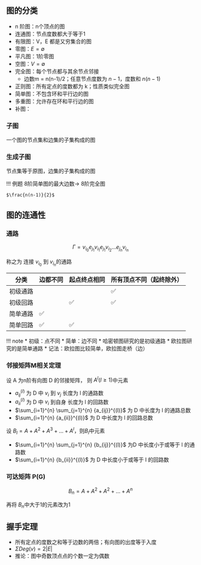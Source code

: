 ## 图的分类
* n 阶图：n个顶点的图
* 连通图：节点度数都大于等于1
* 有限图：V，E 都是又穷集合的图
* 零图：$E= \emptyset$
* 平凡图：1阶零图
* 空图：$V=\emptyset$
* 完全图：每个节点都与其余节点邻接
  * 边数m = n(n-1)/2；任意节点度数为 $n-1$，度数和 $n(n-1)$
* 正则图：所有定点的度数都为 k；性质类似完全图
* 简单图：不包含环和平行边的图
* 多重图：允许存在环和平行边的图
* 补图：

### 子图
一个图的节点集和边集的子集构成的图
### 生成子图
节点集等于原图，边集的子集构成的图

!!! 例题
    8阶简单图的最大边数-> 8阶完全图

    $\frac{n(n-1)}{2}$
## 图的连通性
### 通路
$$\Gamma = v_{i_0} e_{j_1} v_{i_1}e_{j_1} v_{i_2}... e_{j_n} v_{i_n}$$

称之为 连接 $v_{i_0}$ 到 $v_{i_n}$的通路

| 分类     | 边都不同 | 起点终点相同 | 所有顶点不同（起终除外） |
| -------- | -------- | ------------ | ------------------------ |
| 初级通路 |          |              | ✅                        |
| 初级回路 |          | ✅            | ✅                        |
| 简单通路 | ✅        |              |                          |
| 简单回路 | ✅        | ✅            |                          |

!!! note
    * 初级：点不同
    * 简单：边不同
    * 哈密顿图研究的是初级通路
    * 欧拉图研究的是简单通路
    * 记法：欧拉图比较简单，欧拉图走桥（边）

### 邻接矩阵M相关定理
设 A 为n阶有向图 D 的邻接矩阵， 则 $A^l (l \ge 1)$中元素

* ${a_{ij}}^{(l)}$ 为 D 中 $v_i$ 到 $v_j$ 长度为 l 的通路数
* ${a_{ii}}^{(l)}$ 为 D 中 $v_i$ 到自身 长度为 l 的回路数
* $\sum_{i=1}^{n} \sum_{j=1}^{n} {a_{ij}}^{(l)}$ 为 D 中长度为 l 的通路总数
* $\sum_{i=1}^{n} {a_{ii}}^{(l)}$ 为 D 中长度为 l 的回路总数

设 $B_l = A + A^2 + A^3 +...+ A^{l}$，则$B_l$中元素

* $\sum_{i=1}^{n} \sum_{j=1}^{n} {b_{ij}}^{(l)}$ 为D 中长度小于或等于 l 的通路数
* $\sum_{i=1}^{n} {b_{ii}}^{(l)}$ 为 D 中长度小于或等于 l 的回路数

### 可达矩阵 P(G)
$$B_n = A + A^2+ A^2+...+ A^n$$

再将 $B_n$中大于1的元素改为1


## 握手定理
* 所有定点的度数之和等于边数的两倍；有向图的出度等于入度
* $\Sigma Deg(v) = 2|E|$
* 推论：图中奇数顶点点的个数一定为偶数